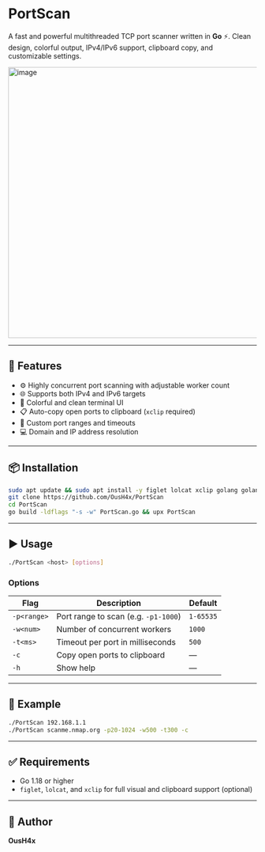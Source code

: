 # PortScan

A fast and powerful multithreaded TCP port scanner written in **Go** ⚡. Clean design, colorful output, IPv4/IPv6 support, clipboard copy, and customizable settings.

<img width="689" height="548" alt="image" src="https://github.com/user-attachments/assets/a6806ed3-5248-4908-814b-1631912e6b83" />

---

## 🚀 Features

* ⚙️ Highly concurrent port scanning with adjustable worker count
* 🌐 Supports both IPv4 and IPv6 targets
* 🎨 Colorful and clean terminal UI
* 📋 Auto-copy open ports to clipboard (`xclip` required)
* 🔢 Custom port ranges and timeouts
* 💻 Domain and IP address resolution

---

## 📦 Installation

```bash
sudo apt update && sudo apt install -y figlet lolcat xclip golang golang-go upx
git clone https://github.com/OusH4x/PortScan
cd PortScan
go build -ldflags "-s -w" PortScan.go && upx PortScan
```

---

## ▶️ Usage

```bash
./PortScan <host> [options]
```

### Options

| Flag        | Description                          | Default   |
| ----------- | ------------------------------------ | --------- |
| `-p<range>` | Port range to scan (e.g. `-p1-1000`) | `1-65535` |
| `-w<num>`   | Number of concurrent workers         | `1000`    |
| `-t<ms>`    | Timeout per port in milliseconds     | `500`     |
| `-c`        | Copy open ports to clipboard         | —         |
| `-h`        | Show help                            | —         |

---

## 🧪 Example

```bash
./PortScan 192.168.1.1
./PortScan scanme.nmap.org -p20-1024 -w500 -t300 -c
```

---

## ✅ Requirements

* Go 1.18 or higher
* `figlet`, `lolcat`, and `xclip` for full visual and clipboard support (optional)

---

## 🧠 Author

**OusH4x**
